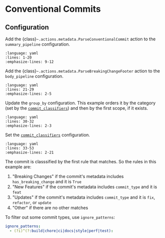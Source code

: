 # Conventional Commits

## Configuration

Add the {class}`~.actions.metadata.ParseConventionalCommit` action to the `summary_pipeline` configuration.

```{literalinclude} ../../test/fixtures/conventional-commit.yaml
:language: yaml
:lines: 1-20
:emphasize-lines: 9-12
```

Add the {class}`~.actions.metadata.ParseBreakingChangeFooter` action to the `body_pipeline` configuration.

```{literalinclude} ../../test/fixtures/conventional-commit.yaml
:language: yaml
:lines: 21-29
:emphasize-lines: 2-5
```

Update the `group_by` configuration. This example orders it by the category (set by the [`commit_classifiers`](configuration-commit_classifiers)) and then by the first scope, if it exists.

```{literalinclude} ../../test/fixtures/conventional-commit.yaml
:language: yaml
:lines: 30-32
:emphasize-lines: 2-3
```

Set the [`commit_classifiers`](configuration-commit_classifiers) configuration.

```{literalinclude} ../../test/fixtures/conventional-commit.yaml
:language: yaml
:lines: 33-53
:emphasize-lines: 2-21
```

The commit is classsified by the first rule that matches. So the rules in this example are:

1. "Breaking Changes" if the commit's metadata includes `has_breaking_change` and it is `True`
2. "New Features" if the commit's metadata includes `commit_type` and it is `feat`
3. "Updates" if the commit's metadata includes `commit_type` and it is `fix`, `refactor`, or `update`
4. "Other" if there are no other matches

To filter out some commit types, use `ignore_patterns`:

```yaml
ignore_patterns:
  - (?i)^(?:build|chore|ci|docs|style|perf|test):
```

